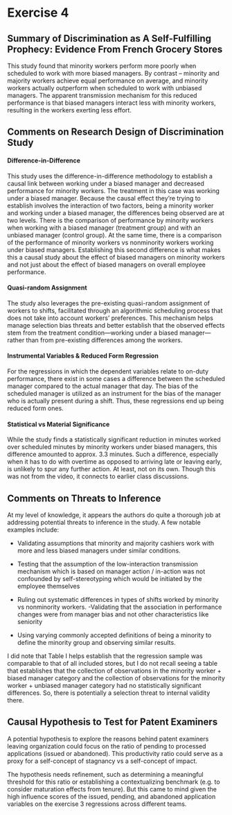 Exercise 4
================

## Summary of Discrimination as A Self-Fulfilling Prophecy: Evidence From French Grocery Stores

This study found that minority workers perform more poorly when
scheduled to work with more biased managers. By contrast – minority and
majority workers achieve equal performance on average, and minority
workers actually outperform when scheduled to work with unbiased
managers. The apparent transmission mechanism for this reduced
performance is that biased managers interact less with minority workers,
resulting in the workers exerting less effort.

## Comments on Research Design of Discrimination Study

#### Difference-in-Difference

This study uses the difference-in-difference methodology to establish a
causal link between working under a biased manager and decreased
performance for minority workers. The treatment in this case was working
under a biased manager. Because the causal effect they’re trying to
establish involves the interaction of two factors, being a minority
worker and working under a biased manager, the differences being
observed are at two levels. There is the comparison of performance by
minority workers when working with a biased manager (treatment group)
and with an unbiased manager (control group). At the same time, there is
a comparison of the performance of minority workers vs nonminority
workers working under biased managers. Establishing this second
difference is what makes this a causal study about the effect of biased
managers on minority workers and not just about the effect of biased
managers on overall employee performance.

#### Quasi-random Assignment

The study also leverages the pre-existing quasi-random assignment of
workers to shifts, facilitated through an algorithmic scheduling process
that does not take into account workers’ preferences. This mechanism
helps manage selection bias threats and better establish that the
observed effects stem from the treatment condition—working under a
biased manager—rather than from pre-existing differences among the
workers.

#### Instrumental Variables & Reduced Form Regression

For the regressions in which the dependent variables relate to on-duty
performance, there exist in some cases a difference between the
scheduled manager compared to the actual manager that day. The bias of
the scheduled manager is utilized as an instrument for the bias of the
manager who is actually present during a shift. Thus, these regressions
end up being reduced form ones.

#### Statistical vs Material Significance

While the study finds a statistically significant reduction in minutes
worked over scheduled minutes by minority workers under biased managers,
this difference amounted to approx. 3.3 minutes. Such a difference,
especially when it has to do with overtime as opposed to arriving late
or leaving early, is unlikely to spur any further action. At least, not
on its own. Though this was not from the video, it connects to earlier
class discussions.

## Comments on Threats to Inference

At my level of knowledge, it appears the authors do quite a thorough job
at addressing potential threats to inference in the study. A few notable
examples include:

- Validating assumptions that minority and majority cashiers work with
  more and less biased managers under similar conditions.

- Testing that the assumption of the low-interaction transmission
  mechanism which is based on manager action / in-action was not
  confounded by self-stereotyping which would be initiated by the
  employee themselves

- Ruling out systematic differences in types of shifts worked by
  minority vs nonminority workers. -Validating that the association in
  performance changes were from manager bias and not other
  characteristics like seniority

- Using varying commonly accepted definitions of being a minority to
  define the minority group and observing similar results.

I did note that Table I helps establish that the regression sample was
comparable to that of all included stores, but I do not recall seeing a
table that establishes that the collection of observations in the
minority worker + biased manager category and the collection of
observations for the minority worker + unbiased manager category had no
statistically significant differences. So, there is potentially a
selection threat to internal validity there.

## Causal Hypothesis to Test for Patent Examiners

A potential hypothesis to explore the reasons behind patent examiners
leaving organization could focus on the ratio of pending to processed
applications (issued or abandoned). This productivity ratio could serve
as a proxy for a self-concept of stagnancy vs a self-concept of impact.

The hypothesis needs refinement, such as determining a meaningful
threshold for this ratio or establishing a contextualizing benchmark
(e.g. to consider maturation effects from tenure). But this came to mind
given the high influence scores of the issued, pending, and abandoned
application variables on the exercise 3 regressions across different
teams.
